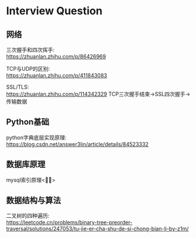 # Interview Question

## 网络

三次握手和四次挥手:<br>
https://zhuanlan.zhihu.com/p/86426969

TCP与UDP的区别:<br>
https://zhuanlan.zhihu.com/p/411843083

SSL/TLS:<br>
https://zhuanlan.zhihu.com/p/114342329
TCP三次握手结束->SSL四次握手->传输数据



## Python基础

python字典底层实现原理:<br>
https://blog.csdn.net/answer3lin/article/details/84523332


## 数据库原理
mysql索引原理<🙅🏻>


## 数据结构与算法
二叉树的四种遍历:<br>
https://leetcode.cn/problems/binary-tree-preorder-traversal/solutions/247053/tu-jie-er-cha-shu-de-si-chong-bian-li-by-z1m/